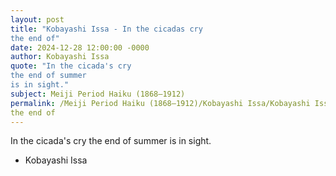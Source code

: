 ```yaml
---
layout: post
title: "Kobayashi Issa - In the cicadas cry
the end of"
date: 2024-12-28 12:00:00 -0000
author: Kobayashi Issa
quote: "In the cicada's cry
the end of summer
is in sight."
subject: Meiji Period Haiku (1868–1912)
permalink: /Meiji Period Haiku (1868–1912)/Kobayashi Issa/Kobayashi Issa - In the cicadas cry
the end of
---
```


In the cicada's cry
the end of summer
is in sight.

- Kobayashi Issa
